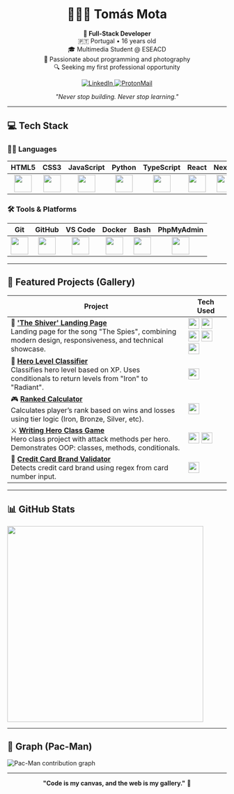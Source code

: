 <!-- Header -->
<h1 align="center">👨🏼‍💻 Tomás Mota</h1>

<p align="center">
  <strong>🚀 Full-Stack Developer</strong><br>
  🇵🇹 Portugal • 16 years old<br>
  🎓 Multimedia Student @ ESEACD<br>
  🧠 Passionate about programming and photography<br>
  🔍 Seeking my first professional opportunity
</p>

<p align="center">
  <a href="https://www.linkedin.com/in/tomasmotadev">
    <img alt="LinkedIn" src="https://img.shields.io/badge/-LinkedIn-0077B5?style=for-the-badge&logo=linkedin&logoColor=white" />
  <a href="mailto:tomasmotadev@proton.me">
    <img alt="ProtonMail" src="https://img.shields.io/badge/-ProtonMail-8B89CC?style=for-the-badge&logo=protonmail&logoColor=white" />
  </a>
</p>

<p align="center">
  <em>"Never stop building. Never stop learning."</em>
</p>

---
## 💻 Tech Stack

### 🧑‍💻 Languages

| HTML5                                                | CSS3                                                 | JavaScript                                           | Python                                               | TypeScript                                           | React                                                | Next.js                                              | Java                                                | PHP                                                  |
|------------------------------------------------------|------------------------------------------------------|------------------------------------------------------|------------------------------------------------------|------------------------------------------------------|------------------------------------------------------|------------------------------------------------------|------------------------------------------------------|------------------------------------------------------|
| <div align="center"><img src="https://cdn.jsdelivr.net/gh/devicons/devicon/icons/html5/html5-original.svg" width="40"/></div> | <div align="center"><img src="https://cdn.jsdelivr.net/gh/devicons/devicon/icons/css3/css3-original.svg" width="40"/></div> | <div align="center"><img src="https://cdn.jsdelivr.net/gh/devicons/devicon/icons/javascript/javascript-original.svg" width="40"/></div> | <div align="center"><img src="https://cdn.jsdelivr.net/gh/devicons/devicon/icons/python/python-original.svg" width="40"/></div> | <div align="center"><img src="https://cdn.jsdelivr.net/gh/devicons/devicon/icons/typescript/typescript-original.svg" width="40"/></div> | <div align="center"><img src="https://cdn.jsdelivr.net/gh/devicons/devicon/icons/react/react-original.svg" width="40"/></div> | <div align="center"><img src="https://cdn.jsdelivr.net/gh/devicons/devicon/icons/nextjs/nextjs-original.svg" width="40"/></div> | <div align="center"><img src="https://cdn.jsdelivr.net/gh/devicons/devicon/icons/java/java-original.svg" width="40"/></div> | <div align="center"><img src="https://cdn.jsdelivr.net/gh/devicons/devicon/icons/php/php-original.svg" width="40"/></div> |

### 🛠 Tools & Platforms

| Git                                                  | GitHub                                               | VS Code                                              | Docker                                               | Bash                                                 | PhpMyAdmin                                          |
|------------------------------------------------------|------------------------------------------------------|------------------------------------------------------|------------------------------------------------------|------------------------------------------------------|-----------------------------------------------------|
| <div align="center"><img src="https://cdn.jsdelivr.net/gh/devicons/devicon/icons/git/git-original.svg" width="40"/></div> | <div align="center"><img src="https://cdn.jsdelivr.net/gh/devicons/devicon/icons/github/github-original.svg" width="40"/></div> | <div align="center"><img src="https://cdn.jsdelivr.net/gh/devicons/devicon/icons/vscode/vscode-original.svg" width="40"/></div> | <div align="center"><img src="https://cdn.jsdelivr.net/gh/devicons/devicon/icons/docker/docker-original.svg" width="40"/></div> | <div align="center"><img src="https://cdn.jsdelivr.net/gh/devicons/devicon/icons/bash/bash-original.svg" width="40"/></div> | <div align="center"><img src="https://www.svgrepo.com/show/473751/phpmyadmin.svg" width="40"/></div> |

---

## 📁 Featured Projects (Gallery)

| Project | Tech Used |
|--------|---------------------|
| 🎵 **['The Shiver' Landing Page](https://github.com/tomasmotadev)**<br>Landing page for the song "The Spies", combining modern design, responsiveness, and technical showcase. | <img src="https://cdn.jsdelivr.net/gh/devicons/devicon/icons/typescript/typescript-original.svg" width="25"/> <img src="https://cdn.jsdelivr.net/gh/devicons/devicon/icons/javascript/javascript-original.svg" width="25"/> <img src="https://cdn.jsdelivr.net/gh/devicons/devicon/icons/css3/css3-original.svg" width="25"/> <img src="https://cdn.jsdelivr.net/gh/devicons/devicon/icons/react/react-original.svg" width="25"/> <img src="https://cdn.jsdelivr.net/gh/devicons/devicon/icons/nextjs/nextjs-original.svg" width="25"/> |
| 🧠 **[Hero Level Classifier](https://github.com/tomasmotadev/hero-level-classifier)**<br>Classifies hero level based on XP. Uses conditionals to return levels from "Iron" to "Radiant". | <img src="https://cdn.jsdelivr.net/gh/devicons/devicon/icons/python/python-original.svg" width="25"/> |
| 🎮 **[Ranked Calculator](https://github.com/tomasmotadev/ranked-calculator)**<br>Calculates player’s rank based on wins and losses using tier logic (Iron, Bronze, Silver, etc). | <img src="https://cdn.jsdelivr.net/gh/devicons/devicon/icons/python/python-original.svg" width="25"/> |
| ⚔️ **[Writing Hero Class Game](https://github.com/tomasmotadev/hero_game)**<br>Hero class project with attack methods per hero. Demonstrates OOP: classes, methods, conditionals. | <img src="https://cdn.jsdelivr.net/gh/devicons/devicon/icons/python/python-original.svg" width="25"/> <img src="https://cdn.jsdelivr.net/gh/devicons/devicon/icons/json/json-original.svg" width="25"/> |
| 🔐 **[Credit Card Brand Validator](https://github.com/tomasmotadev/credit-card-brand-validator)**<br>Detects credit card brand using regex from card number input. | <img src="https://cdn.jsdelivr.net/gh/devicons/devicon/icons/php/php-original.svg" width="25"/> |

---

## 📊 GitHub Stats

<p align="left">
  <img src="https://github-readme-stats.vercel.app/api?username=tomasmotadev&show_icons=true&theme=tokyonight" width="450" />
</p>

---

## 👾 Graph (Pac-Man)

<picture>
  <source media="(prefers-color-scheme: dark)" srcset="https://raw.githubusercontent.com/tomasmotadev/tomasmotadev/output/pacman-contribution-graph-dark.svg">
  <source media="(prefers-color-scheme: light)" srcset="https://raw.githubusercontent.com/tomasmotadev/tomasmotadev/output/pacman-contribution-graph.svg">
  <img alt="Pac-Man contribution graph" src="https://raw.githubusercontent.com/tomasmotadev/tomasmotadev/.github/workflows/pacman.yml">
</picture>

---

<p align="center">
  <b>"Code is my canvas, and the web is my gallery."</b> 🎨
</p>
